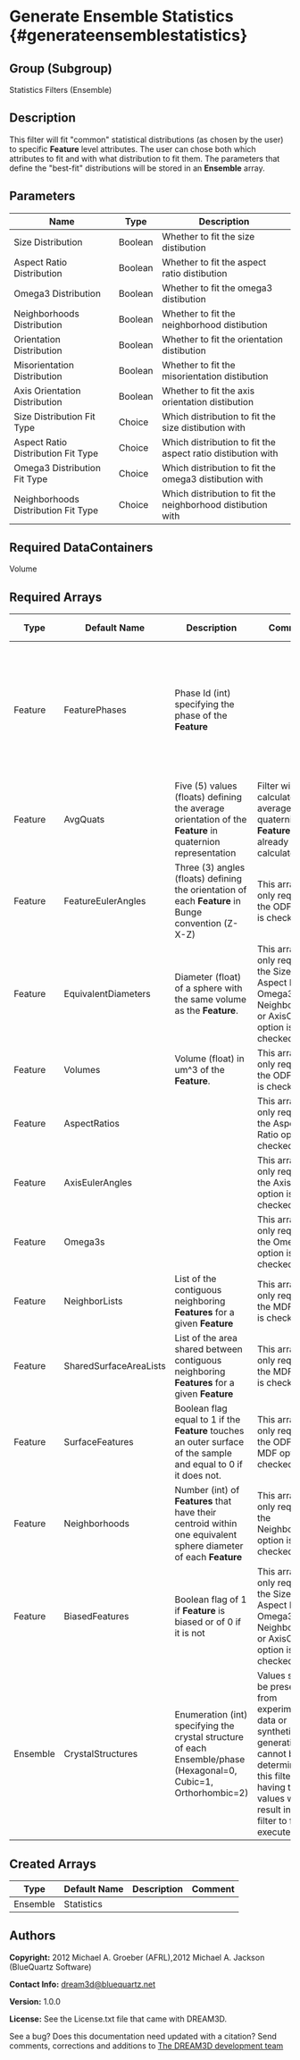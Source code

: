 Generate Ensemble Statistics {#generateensemblestatistics}
==========

## Group (Subgroup) ##
Statistics Filters (Ensemble)

## Description ##
This filter will fit "common" statistical distributions (as chosen by the user) to specific **Feature** level attributes.  The user can chose both which attributes to fit and with what distribution to fit them.  The parameters that define the "best-fit" distributions will be stored in an **Ensemble** array.

## Parameters ##

| Name | Type | Description |
|------|------| ----------- |
| Size Distribution | Boolean | Whether to fit the size distibution |
| Aspect Ratio Distribution | Boolean | Whether to fit the aspect ratio distibution |
| Omega3 Distribution | Boolean | Whether to fit the omega3 distibution |
| Neighborhoods Distribution | Boolean | Whether to fit the neighborhood distibution |
| Orientation Distribution| Boolean | Whether to fit the orientation distibution |
| Misorientation Distribution | Boolean | Whether to fit the misorientation distibution |
| Axis Orientation Distribution | Boolean | Whether to fit the axis orientation distibution |
| Size Distribution Fit Type | Choice | Which distribution to fit the size distibution with |
| Aspect Ratio Distribution Fit Type | Choice | Which distribution to fit the aspect ratio distibution with |
| Omega3 Distribution Fit Type | Choice | Which distribution to fit the omega3 distibution with |
| Neighborhoods Distribution Fit Type | Choice | Which distribution to fit the neighborhood distibution with |

## Required DataContainers ##
Volume

## Required Arrays ##

| Type | Default Name | Description | Comment | Filters Known to Create Data |
|------|--------------|-------------|---------|-----|
| Feature | FeaturePhases | Phase Id (int) specifying the phase of the **Feature**| | Find Feature Phases (Generic), Read Feature Info File (IO), Pack Primary Phases (SyntheticBuilding), Insert Precipitate Phases (SyntheticBuilding), Establish Matrix Phase (SyntheticBuilding) |
| Feature | AvgQuats | Five (5) values (floats) defining the average orientation of the **Feature** in quaternion representation | Filter will calculate average quaternions for **Features** if not already calculated. | Find Feature Average Orientations (Statistics) |
| Feature | FeatureEulerAngles | Three (3) angles (floats) defining the orientation of each **Feature** in Bunge convention (Z-X-Z) | This array is only required if the ODF option is checked | Find Feature Average Orientations (Statistics) |
| Feature | EquivalentDiameters | Diameter (float) of a sphere with the same volume as the **Feature**. | This array is only required if the Size, Aspect Ratio, Omega3, Neighborhoods or AxisODF option is checked | Find Feature Sizes (Statistics) |
| Feature | Volumes | Volume (float) in um^3 of the **Feature**. | This array is only required if the ODF option is checked | Find Feature Sizes (Statistics) |
| Feature | AspectRatios |  | This array is only required if the Aspect Ratio option is checked | Find Feature Shapes (Statistics) |
| Feature | AxisEulerAngles |  | This array is only required if the AxisODF option is checked | Find Feature Shapes (Statistics) |
| Feature | Omega3s |  | This array is only required if the Omega3 option is checked | Find Feature Shapes (Statistics) |
| Feature | NeighborLists | List of the  contiguous neighboring **Features** for a given **Feature** | This array is only required if the MDF option is checked | Find Feature Neighbors (Statistics) |
| Feature | SharedSurfaceAreaLists | List of the area shared between contiguous neighboring **Features** for a given **Feature** | This array is only required if the MDF option is checked | Find Feature Neighbors (Statistics) |
| Feature | SurfaceFeatures | Boolean flag equal to 1 if the **Feature** touches an outer surface of the sample and equal to 0 if it does not. | This array is only required if the ODF or MDF option is checked | Find Surface Features (Generic)
| Feature | Neighborhoods | Number (int) of **Features** that have their centroid within one equivalent sphere diameter of each **Feature** | This array is only required if the Neighborhoods option is checked | Find Feature Neighborhoods (Statistics)
| Feature | BiasedFeatures | Boolean flag of 1 if **Feature** is biased or of 0 if it is not | This array is only required if the Size, Aspect Ratio, Omega3, Neighborhoods or AxisODF option is checked | Find Biased Features (Bounding Box) (Generic) |
| Ensemble | CrystalStructures | Enumeration (int) specifying the crystal structure of each Ensemble/phase (Hexagonal=0, Cubic=1, Orthorhombic=2) | Values should be present from experimental data or synthetic generation and cannot be determined by this filter. Not having these values will result in the filter to fail/not execute. | Read H5Ebsd File (IO), Read Ensemble Info File (IO), Initialize Synthetic Volume (SyntheticBuilding) |

## Created Arrays ##
| Type | Default Name | Description | Comment |
|------|--------------|-------------|---------|
| Ensemble | Statistics |  |  |

## Authors ##

**Copyright:** 2012 Michael A. Groeber (AFRL),2012 Michael A. Jackson (BlueQuartz Software)

**Contact Info:** dream3d@bluequartz.net

**Version:** 1.0.0

**License:**  See the License.txt file that came with DREAM3D.




See a bug? Does this documentation need updated with a citation? Send comments, corrections and additions to [The DREAM3D development team](mailto:dream3d@bluequartz.net?subject=Documentation%20Correction)

